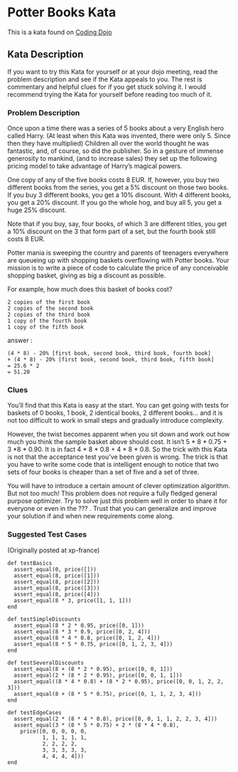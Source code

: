 # Potter Books Kata

This is a kata found on [Coding Dojo](https://codingdojo.org/kata/Potter/)

## Kata Description

If you want to try this Kata for yourself or at your dojo meeting, read the problem description and see if the Kata
appeals to you. The rest is commentary and helpful clues for if you get stuck solving it.
I would recommend trying the Kata for yourself before reading too much of it.


### Problem Description

Once upon a time there was a series of 5 books about a very English hero called Harry.
(At least when this Kata was invented, there were only 5. Since then they have multiplied)
Children all over the world thought he was fantastic, and, of course, so did the publisher.
So in a gesture of immense generosity to mankind, (and to increase sales) they set up the following pricing model
to take advantage of Harry’s magical powers.

One copy of any of the five books costs 8 EUR. If, however, you buy two different books from the series,
you get a 5% discount on those two books. If you buy 3 different books, you get a 10% discount.
With 4 different books, you get a 20% discount. If you go the whole hog, and buy all 5, you get a huge 25% discount.

Note that if you buy, say, four books, of which 3 are different titles,
you get a 10% discount on the 3 that form part of a set, but the fourth book still costs 8 EUR.

Potter mania is sweeping the country and parents of teenagers everywhere are queueing up with shopping
baskets overflowing with Potter books. Your mission is to write a piece of code to calculate the price of
any conceivable shopping basket, giving as big a discount as possible.

For example, how much does this basket of books cost?

    2 copies of the first book
    2 copies of the second book
    2 copies of the third book
    1 copy of the fourth book
    1 copy of the fifth book

answer :

    (4 * 8) - 20% [first book, second book, third book, fourth book]
    + (4 * 8) - 20% [first book, second book, third book, fifth book]
    = 25.6 * 2
    = 51.20

### Clues

You’ll find that this Kata is easy at the start. You can get going with tests for baskets of 0 books,
1 book, 2 identical books, 2 different books… and it is not too difficult to work in small steps
and gradually introduce complexity.

However, the twist becomes apparent when you sit down and work out how much you think the sample basket
above should cost. It isn’t 5 * 8 * 0.75 + 3 *8 * 0.90.
It is in fact 4 * 8 * 0.8 + 4 * 8 * 0.8.
So the trick with this Kata is not that the acceptance test you’ve been given is wrong.
The trick is that you have to write some code that is intelligent enough to notice that two sets of four books
is cheaper than a set of five and a set of three.

You will have to introduce a certain amount of clever optimization algorithm.
But not too much! This problem does not require a fully fledged general purpose optimizer.
Try to solve just this problem well in order to share it for everyone or even in the ??? .
Trust that you can generalize and improve your solution if and when new requirements come along.

### Suggested Test Cases

(Originally posted at xp-france)

```
def testBasics
  assert_equal(0, price([]))
  assert_equal(8, price([1]))
  assert_equal(8, price([2]))
  assert_equal(8, price([3]))
  assert_equal(8, price([4]))
  assert_equal(8 * 3, price([1, 1, 1]))
end

def testSimpleDiscounts
  assert_equal(8 * 2 * 0.95, price([0, 1]))
  assert_equal(8 * 3 * 0.9, price([0, 2, 4]))
  assert_equal(8 * 4 * 0.8, price([0, 1, 2, 4]))
  assert_equal(8 * 5 * 0.75, price([0, 1, 2, 3, 4]))
end

def testSeveralDiscounts
  assert_equal(8 + (8 * 2 * 0.95), price([0, 0, 1]))
  assert_equal(2 * (8 * 2 * 0.95), price([0, 0, 1, 1]))
  assert_equal((8 * 4 * 0.8) + (8 * 2 * 0.95), price([0, 0, 1, 2, 2, 3]))
  assert_equal(8 + (8 * 5 * 0.75), price([0, 1, 1, 2, 3, 4]))
end

def testEdgeCases
  assert_equal(2 * (8 * 4 * 0.8), price([0, 0, 1, 1, 2, 2, 3, 4]))
  assert_equal(3 * (8 * 5 * 0.75) + 2 * (8 * 4 * 0.8), 
    price([0, 0, 0, 0, 0, 
           1, 1, 1, 1, 1, 
           2, 2, 2, 2, 
           3, 3, 3, 3, 3, 
           4, 4, 4, 4]))
end
```